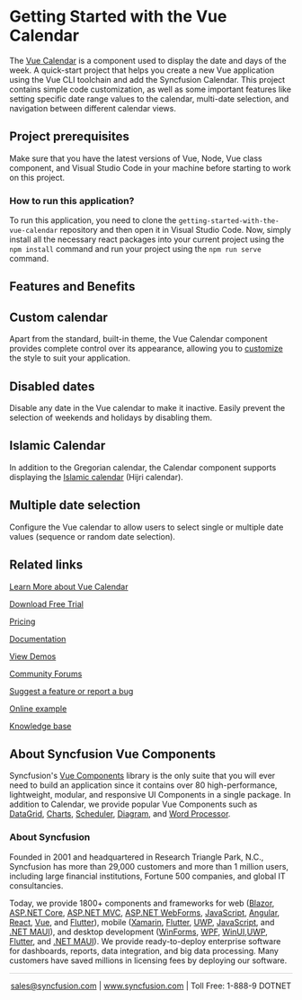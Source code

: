 # Getting Started with the Vue Calendar

The [Vue Calendar](https://www.syncfusion.com/vue-components/vue-calendar?utm_source=github&utm_medium=listing&utm_campaign=vue-calendar-github-samples) is a component used to display the date and days of the week. A quick-start project that helps you create a new Vue application using the Vue CLI toolchain and add the Syncfusion Calendar. This project contains simple code customization, as well as some important features like setting specific date range values to the calendar, multi-date selection, and navigation between different calendar views.

## Project prerequisites

Make sure that you have the latest versions of Vue, Node, Vue class component, and Visual Studio Code in your machine before starting to work on this project.

### How to run this application?

To run this application, you need to clone the `getting-started-with-the-vue-calendar` repository and then open it in Visual Studio Code. Now, simply install all the necessary react packages into your current project using the `npm install` command and run your project using the `npm run serve` command.


## Features and Benefits

## Custom calendar

Apart from the standard, built-in theme, the Vue Calendar component provides complete control over its appearance, allowing you to [customize](https://ej2.syncfusion.com/vue/documentation/calendar/customization/?utm_source=github&utm_medium=listing&utm_campaign=vue-calendar-github-samples) the style to suit your application.

## Disabled dates

Disable any date in the Vue calendar to make it inactive. Easily prevent the selection of weekends and holidays by disabling them.

## Islamic Calendar

In addition to the Gregorian calendar, the Calendar component supports displaying the [Islamic calendar](https://ej2.syncfusion.com/vue/documentation/calendar/islamic-calendar/?utm_source=github&utm_medium=listing&utm_campaign=vue-calendar-github-samples) (Hijri calendar).

## Multiple date selection

Configure the Vue calendar to allow users to select single or multiple date values (sequence or random date selection).

## Related links
[Learn More about Vue Calendar](https://www.syncfusion.com/vue-components/vue-calendar?utm_source=github&utm_medium=listing&utm_campaign=vue-calendar-github-samples)

[Download Free Trial](https://www.syncfusion.com/downloads/vue/confirm?utm_source=github&utm_medium=listing&utm_campaign=vue-calendar-github-samples)

[Pricing](https://www.syncfusion.com/sales/teamlicense?utm_source=github&utm_medium=listing&utm_campaign=vue-calendar-github-samples)

[Documentation](https://ej2.syncfusion.com/vue/documentation/calendar/getting-started/?utm_source=github&utm_medium=listing&utm_campaign=vue-calendar-github-samples)

[View Demos](https://github.com/SyncfusionExamples/getting-started-with-the-vue-calendar?utm_source=github&utm_medium=listing&utm_campaign=vue-calendar-github-samples)

[Community Forums](https://www.syncfusion.com/forums/vue-components?utm_source=github&utm_medium=listing&utm_campaign=vue-calendar-github-samples)

[Suggest a feature or report a bug](https://www.syncfusion.com/feedback/vue?utm_source=github&utm_medium=listing&utm_campaign=vue-calendar-github-samples)

[Online example](https://ej2.syncfusion.com/vue/demos/#/material/calendar/default.html?utm_source=github&utm_medium=listing&utm_campaign=vue-calendar-github-samples)

[Knowledge base](https://support.syncfusion.com/kb/web/category/73?utm_source=github&utm_medium=listing&utm_campaign=vue-calendar-github-samples)

## About Syncfusion Vue Components

Syncfusion's [Vue Components](https://www.syncfusion.com/vue-components?utm_source=github&utm_medium=listing&utm_campaign=vue-calendar-github-samples) library is the only suite that you will ever need to build an application since it contains over 80 high-performance, lightweight, modular, and responsive UI Components in a single package. In addition to Calendar, we provide popular Vue Components such as [DataGrid](https://www.syncfusion.com/vue-components/vue-grid?utm_source=github&utm_medium=listing&utm_campaign=vue-calendar-github-samples), [Charts](https://www.syncfusion.com/vue-components/vue-charts?utm_source=github&utm_medium=listing&utm_campaign=vue-calendar-github-samples), [Scheduler](https://www.syncfusion.com/vue-components/vue-scheduler?utm_source=github&utm_medium=listing&utm_campaign=vue-calendar-github-samples), [Diagram](https://www.syncfusion.com/vue-components/vue-diagram?utm_source=github&utm_medium=listing&utm_campaign=vue-calendar-github-samples), and [Word Processor](https://www.syncfusion.com/vue-components/vue-word-processor?utm_source=github&utm_medium=listing&utm_campaign=vue-calendar-github-samples).

### About Syncfusion
Founded in 2001 and headquartered in Research Triangle Park, N.C., Syncfusion has more than 29,000 customers and more than 1 million users, including large financial institutions, Fortune 500 companies, and global IT consultancies.

Today, we provide 1800+ components and frameworks for web ([Blazor](https://www.syncfusion.com/blazor-components?utm_source=github&utm_medium=listing&utm_campaign=vue-calendar-github-samples), [ASP.NET Core](https://www.syncfusion.com/aspnet-core-ui-controls?utm_source=github&utm_medium=listing&utm_campaign=vue-calendar-github-samples), [ASP.NET MVC](https://www.syncfusion.com/aspnet-mvc-ui-controls?utm_source=github&utm_medium=listing&utm_campaign=vue-calendar-github-samples), [ASP.NET WebForms](https://www.syncfusion.com/jquery/aspnet-webforms-ui-controls?utm_source=github&utm_medium=listing&utm_campaign=vue-calendar-github-samples), [JavaScript](https://www.syncfusion.com/javascript-ui-controls?utm_source=github&utm_medium=listing&utm_campaign=vue-calendar-github-samples), [Angular](https://www.syncfusion.com/angular-components?utm_source=github&utm_medium=listing&utm_campaign=vue-calendar-github-samples), [React](https://www.syncfusion.com/react-components?utm_source=github&utm_medium=listing&utm_campaign=vue-calendar-github-samples), [Vue](https://www.syncfusion.com/vue-components?utm_source=github&utm_medium=listing&utm_campaign=vue-calendar-github-samples), and [Flutter](https://www.syncfusion.com/flutter-widgets?utm_source=github&utm_medium=listing&utm_campaign=vue-calendar-github-samples)), mobile ([Xamarin](https://www.syncfusion.com/xamarin-ui-controls?utm_source=github&utm_medium=listing&utm_campaign=vue-calendar-github-samples), [Flutter](https://www.syncfusion.com/flutter-widgets?utm_source=github&utm_medium=listing&utm_campaign=vue-calendar-github-samples), [UWP](https://www.syncfusion.com/uwp-ui-controls?utm_source=github&utm_medium=listing&utm_campaign=vue-calendar-github-samples), [JavaScript](https://www.syncfusion.com/javascript-ui-controls?utm_source=github&utm_medium=listing&utm_campaign=vue-calendar-github-samples), and [.NET MAUI](https://www.syncfusion.com/maui-controls?utm_source=github&utm_medium=listing&utm_campaign=vue-calendar-github-samples)), and desktop development ([WinForms](https://www.syncfusion.com/winforms-ui-controls?utm_source=github&utm_medium=listing&utm_campaign=vue-calendar-github-samples), [WPF](https://www.syncfusion.com/wpf-controls?utm_source=github&utm_medium=listing&utm_campaign=vue-calendar-github-samples), [WinUI](https://www.syncfusion.com/winui-controls?utm_source=github&utm_medium=listing&utm_campaign=vue-calendar-github-samples),[UWP](https://www.syncfusion.com/uwp-ui-controls?utm_source=github&utm_medium=listing&utm_campaign=vue-calendar-github-samples), [Flutter](https://www.syncfusion.com/flutter-widgets?utm_source=github&utm_medium=listing&utm_campaign=vue-calendar-github-samples), and [.NET MAUI](https://www.syncfusion.com/maui-controls?utm_source=github&utm_medium=listing&utm_campaign=vue-calendar-github-samples)). We provide ready-to-deploy enterprise software for dashboards, reports, data integration, and big data processing. Many customers have saved millions in licensing fees by deploying our software.

<hr style="height:0.3px;border:none;color:lightgrey;background-color:lightgrey;" />

<p align="center">
<a href="mailto:sales@syncfusion.com?Subject=Syncfusion Vue Calendar - GitHub" target="_top">sales@syncfusion.com</a> | <a href="https://www.syncfusion.com?utm_source=github&utm_medium=listing&utm_campaign=vue-calendar-github-samples">www.syncfusion.com</a> | Toll Free: 1-888-9 DOTNET <br>
</p>